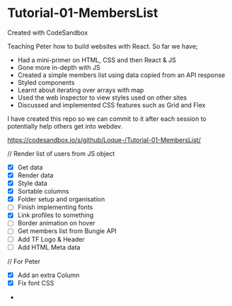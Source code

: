 # Tutorial-01-MembersList

Created with CodeSandbox

Teaching Peter how to build websites with React. So far we have;

-   Had a mini-primer on HTML, CSS and then React & JS
-   Gone more in-depth with JS
-   Created a simple members list using data copied from an API response
-   Styled components
-   Learnt about iterating over arrays with map
-   Used the web inspector to view styles used on other sites
-   Discussed and implemented CSS features such as Grid and Flex

I have created this repo so we can commit to it after each session to potentially help others get into webdev.

https://codesandbox.io/s/github/Loque-/Tutorial-01-MembersList/

// Render list of users from JS object

-   [x] Get data
-   [x] Render data
-   [x] Style data
-   [x] Sortable columns
-   [x] Folder setup and organisation
-   [ ] Finish implementing fonts
-   [x] Link profiles to something
-   [ ] Border animation on hover
-   [ ] Get members list from Bungie API
-   [ ] Add TF Logo & Header
-   [ ] Add HTML Meta data

// For Peter

-   [x] Add an extra Column
-   [x] Fix font CSS
-
